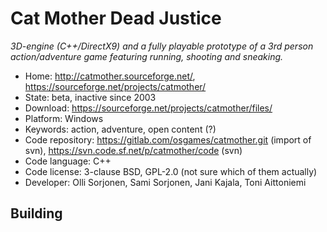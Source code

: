 # Cat Mother Dead Justice

_3D-engine (C++/DirectX9) and a fully playable prototype of a 3rd person action/adventure game featuring running, shooting and sneaking._

- Home: http://catmother.sourceforge.net/, https://sourceforge.net/projects/catmother/
- State: beta, inactive since 2003
- Download: https://sourceforge.net/projects/catmother/files/
- Platform: Windows
- Keywords: action, adventure, open content (?)
- Code repository: https://gitlab.com/osgames/catmother.git (import of svn), https://svn.code.sf.net/p/catmother/code (svn)
- Code language: C++
- Code license: 3-clause BSD, GPL-2.0 (not sure which of them actually)
- Developer: Olli Sorjonen, Sami Sorjonen, Jani Kajala, Toni Aittoniemi

## Building
